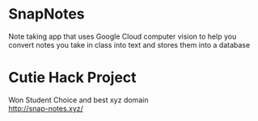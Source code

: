 # SnapNotes  
Note taking app that uses Google Cloud computer vision to help you convert notes you take in class into text and stores them into a database   
# Cutie Hack Project  
Won Student Choice and best xyz domain  
http://snap-notes.xyz/
